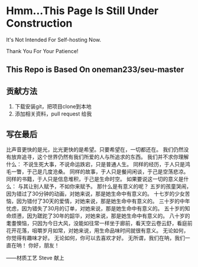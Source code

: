# Hmm...This Page Is Still Under Construction

It's Not Intended For Self-hosting Now.

Thank You For Your Patience!

## This Repo is Based On oneman233/seu-master

## 贡献方法

1. 下载安装git，把项目clone到本地
2. 添加相关资料，pull request 给我

## 写在最后

比声音更快的是光，比光更快的是希望。只要希望在，一切都还在。
我们仍然没有放弃追寻，这个世界仍然有我们所爱的人与所追求的东西。
我们并不求你理解什么：
不说生死大事，不说命运跌宕，只是普通人生。
同样的经历，于人只是鸿毛一瞥，于己是几度沧桑。
同样的故事，于人只是餐间闲谈，于己是空荡悲凉。
同样的书籍，于人只是信息堆积，于己是生命时空。
如果要说这一切的意义是什么：
与其让别人赋予，不如你来赋予。
那什么是有意义的呢？
五岁的孩童哭闹，因为错过了30分钟的动画，对她来说，那是她生命中有意义的。
十七岁的少女苦恼，因为错付了30天的爱情，对她来说，那是她生命中有意义的。
三十岁的中年忧虑，因为错失了30月的订单，对她来说，那是她生命中有意义的。
五十岁的知命烦懑，因为蹉跎了30年的韶华，对她来说，那是她生命中有意义的。
八十岁的耄耋懊恼，只因为今日大风，没能如往常一样坐于廊前，看天空云卷云舒，看庭前花开花落，咀嚼岁月如常，对她来说，用生命品味时间就很有意义。
无论如何，你觉得有趣味才好。
无论如何，你可以去喜欢才好。
无所谓，我们在呐，我们一直在呐！
你好，朋友！

——材质工艺 Steve 献上
